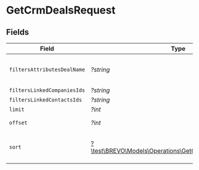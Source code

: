 # GetCrmDealsRequest


## Fields

| Field                                                                                                                   | Type                                                                                                                    | Required                                                                                                                | Description                                                                                                             |
| ----------------------------------------------------------------------------------------------------------------------- | ----------------------------------------------------------------------------------------------------------------------- | ----------------------------------------------------------------------------------------------------------------------- | ----------------------------------------------------------------------------------------------------------------------- |
| `filtersAttributesDealName`                                                                                             | *?string*                                                                                                               | :heavy_minus_sign:                                                                                                      | Filter by attributes. If you have filter for owner on your side please send it as `filters[attributes.deal_owner]`.     |
| `filtersLinkedCompaniesIds`                                                                                             | *?string*                                                                                                               | :heavy_minus_sign:                                                                                                      | Filter by linked companies ids                                                                                          |
| `filtersLinkedContactsIds`                                                                                              | *?string*                                                                                                               | :heavy_minus_sign:                                                                                                      | Filter by linked companies ids                                                                                          |
| `limit`                                                                                                                 | *?int*                                                                                                                  | :heavy_minus_sign:                                                                                                      | Number of documents per page                                                                                            |
| `offset`                                                                                                                | *?int*                                                                                                                  | :heavy_minus_sign:                                                                                                      | Index of the first document of the page                                                                                 |
| `sort`                                                                                                                  | [?\test\BREVO\Models\Operations\GetCrmDealsQueryParamSort](../../Models/Operations/GetCrmDealsQueryParamSort.md)        | :heavy_minus_sign:                                                                                                      | Sort the results in the ascending/descending order. Default order is **descending** by creation if `sort` is not passed |